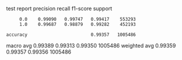test report
              precision    recall  f1-score   support

         0.0    0.99090   0.99747   0.99417    553293
         1.0    0.99687   0.98879   0.99282    452193

    accuracy                        0.99357   1005486
   macro avg    0.99389   0.99313   0.99350   1005486
weighted avg    0.99359   0.99357   0.99356   1005486

